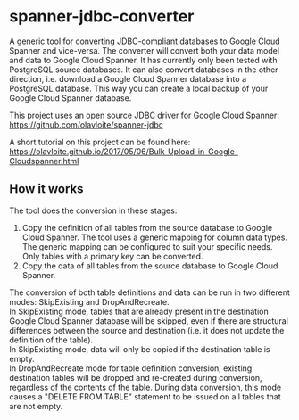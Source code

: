 # spanner-jdbc-converter
A generic tool for converting JDBC-compliant databases to Google Cloud Spanner and vice-versa. The converter will convert both your data model and data to Google Cloud Spanner. It has currently only been tested with PostgreSQL source databases.
It can also convert databases in the other direction, i.e. download a Google Cloud Spanner database into a PostgreSQL database. This way you can create a local backup of your Google Cloud Spanner database.

This project uses an open source JDBC driver for Google Cloud Spanner: https://github.com/olavloite/spanner-jdbc

A short tutorial on this project can be found here: https://olavloite.github.io/2017/05/06/Bulk-Upload-in-Google-Cloudspanner.html

## How it works
The tool does the conversion in these stages:<br>
1. Copy the definition of all tables from the source database to Google Cloud Spanner. The tool uses a generic mapping for column data types. The generic mapping can be configured to suit your specific needs. Only tables with a primary key can be converted. <br>
2. Copy the data of all tables from the source database to Google Cloud Spanner.<br>


The conversion of both table definitions and data can be run in two different modes: SkipExisting and DropAndRecreate. <br>
In SkipExisting mode, tables that are already present in the destination Google Cloud Spanner database will be skipped, even if there are structural differences between the source and destination (i.e. it does not update the definition of the table). <br>
In SkipExisting mode, data will only be copied if the destination table is empty. <br>
In DropAndRecreate mode for table definition conversion, existing destination tables will be dropped and re-created during conversion, regardless of the contents of the table. During data conversion, this mode causes a "DELETE FROM TABLE" statement to be issued on all tables that are not empty.
